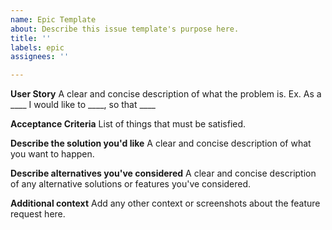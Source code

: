 ```yaml
---
name: Epic Template
about: Describe this issue template's purpose here.
title: ''
labels: epic
assignees: ''

---
```


**User Story**
A clear and concise description of what the problem is. Ex. As a ____ I would like to ____, so that ____

**Acceptance Criteria**
List of things that must be satisfied.

**Describe the solution you'd like**
A clear and concise description of what you want to happen.

**Describe alternatives you've considered**
A clear and concise description of any alternative solutions or features you've considered.

**Additional context**
Add any other context or screenshots about the feature request here.
